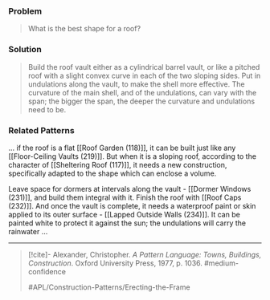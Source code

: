 ### Problem
>What is the best shape for a roof?

### Solution
>Build the roof vault either as a cylindrical barrel vault, or like a pitched roof with a slight convex curve in each of the two sloping sides. Put in undulations along the vault, to make the shell more effective. The curvature of the main shell, and of the undulations, can vary with the span; the bigger the span, the deeper the curvature and undulations need to be.

### Related Patterns
... if the roof is a flat [[Roof Garden (118)]], it can be built just like any [[Floor-Ceiling Vaults (219)]]. But when it is a sloping roof, according to the character of [[Sheltering Roof (117)]], it needs a new construction, specifically adapted to the shape which can enclose a volume.

Leave space for dormers at intervals along the vault - [[Dormer Windows (231)]], and build them integral with it. Finish the roof with [[Roof Caps (232)]]. And once the vault is complete, it needs a waterproof paint or skin applied to its outer surface - [[Lapped Outside Walls (234)]]. It can be painted white to protect it against the sun; the undulations will carry the rainwater ...

---

> [!cite]- Alexander, Christopher. _A Pattern Language: Towns, Buildings, Construction_. Oxford University Press, 1977, p. 1036.
> #medium-confidence
>
> #APL/Construction-Patterns/Erecting-the-Frame
